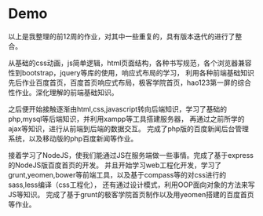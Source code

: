 # Demo

以上是我整理的前12周的作业，对其中一些重复的，具有版本迭代的进行了整合。


从基础的css动画，js简单逻辑，html页面结构，各种书写规范，各个浏览器兼容性到bootstrap，jquery等库的使用，响应式布局的学习，
利用各种前端基础知识先后作业百度首页，百度首页响应式布局，极客学院首页，hao123第一屏的综合性作业。深化理解的前端基础知识。

之后便开始接触逐渐由html,css,javascript转向后端知识，学习了基础的php,mysql等后端知识，并利用xampp等工具搭建服务器，
再通过之前所学的ajax等知识，进行从前端到后端的数据交互。
完成了php版的百度新闻后台管理系统，以及移动版的php百度新闻等作业。

接着学习了NodeJS，使我们能通过JS在服务端做一些事情。完成了基于express的NodeJS版百度首页的开发。
并且开始学习web工程化开发，学习了grunt,yeomen,bower等前端工具，以及基于compass等的对css进行的sass,less编译（css工程化），
还有通过设计模式，利用OOP面向对象的方法来写JS等知识。
完成了基于grunt的极客学院首页制作以及用yeomen搭建的百度首页等作业。






